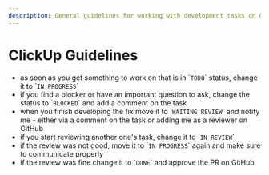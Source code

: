 ```yaml
---
description: General guidelines for working with development tasks on ClickUp.
---
```


# ClickUp Guidelines

- as soon as you get something to work on that is in \``TODO`\` status, change it to \``IN PROGRESS`\`  
- if you find a blocker or have an important question to ask, change the status to \``BLOCKED`\` and add a comment on the task  
- when you finish developing the fix move it to \``WAITING REVIEW`\` and notify me - either via a comment on the task or adding me as a reviewer on GitHub  
- if you start reviewing another one's task, change it to \``IN REVIEW`\`  
- if the review was not good, move it to \``IN PROGRESS`\` again and make sure to communicate properly  
- if the review was fine change it to \``DONE`\` and approve the PR on GitHub  


